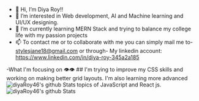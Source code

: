 - 👋 Hi, I’m Diya Roy!!
- 👀 I’m interested in Web development, AI and Machine learning and UI/UX designing.
- 🌱 I’m currently learning MERN Stack and trying to balance my college life with my passion projects 
- 📫 To contact me or to collaborate with me you can simply mail me to- stylesjane18@gmail.com or through-
My linkedin account: https://www.linkedin.com/in/diya-roy-345a2a185

<!---Slide In (as you scroll down) Boxes | CSS-Tricks
diyaRoy46/diyaRoy46 is a ✨ special ✨ repository because its `README.md` (this file) appears on your GitHub profile.
You can click the Preview link to take a look at your changes.
---!>
-What I'm focusing on 👁️👁️ ##
I'm trying to improve my CSS skills and working on making better grid layouts. I'm also learning more advanced topics of JavaScript and React js.



<img align="left" alt="diyaRoy46's github Stats" src="https://github-readme-stats.vercel.app/api?username=diyaRoy46&hide=stars&count_private=true&theme=tokyonight&showicons=true"/>
<img align="left" alt="diyaRoy46's github Stats" src="https://github-readme-stats.vercel.app/api/top-langs/?username=diyaRoy46&langs_count=5&theme=tokyonight"/>


